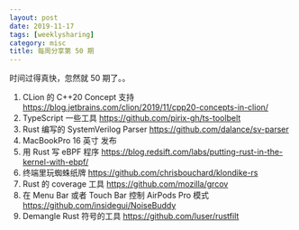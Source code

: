 ```yaml
---
layout: post
date: 2019-11-17
tags: [weeklysharing]
category: misc
title: 每周分享第 50 期
---
```


时间过得真快，忽然就 50 期了。。

1. CLion 的 C++20 Concept 支持 https://blog.jetbrains.com/clion/2019/11/cpp20-concepts-in-clion/
2. TypeScript 一些工具 https://github.com/pirix-gh/ts-toolbelt
3. Rust 编写的 SystemVerilog Parser https://github.com/dalance/sv-parser
4. MacBookPro 16 英寸 发布
5. 用 Rust 写 eBPF 程序 https://blog.redsift.com/labs/putting-rust-in-the-kernel-with-ebpf/
6. 终端里玩蜘蛛纸牌 https://github.com/chrisbouchard/klondike-rs
7. Rust 的 coverage 工具 https://github.com/mozilla/grcov
8. 在 Menu Bar 或者 Touch Bar 控制 AirPods Pro 模式 https://github.com/insidegui/NoiseBuddy
9. Demangle Rust 符号的工具 https://github.com/luser/rustfilt
